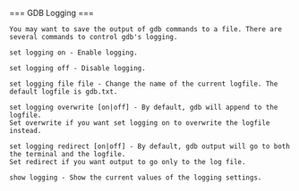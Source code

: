 === GDB Logging ===

    You may want to save the output of gdb commands to a file. There are several commands to control gdb's logging.

    set logging on - Enable logging.

    set logging off - Disable logging.

    set logging file file - Change the name of the current logfile. The default logfile is gdb.txt.

    set logging overwrite [on|off] - By default, gdb will append to the logfile.
    Set overwrite if you want set logging on to overwrite the logfile instead.

    set logging redirect [on|off] - By default, gdb output will go to both the terminal and the logfile.
    Set redirect if you want output to go only to the log file.

    show logging - Show the current values of the logging settings.
